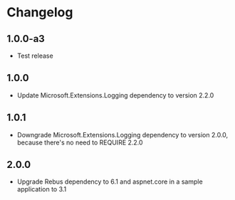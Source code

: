 # Changelog

## 1.0.0-a3
* Test release

## 1.0.0
* Update Microsoft.Extensions.Logging dependency to version 2.2.0

## 1.0.1
* Downgrade Microsoft.Extensions.Logging dependency to version 2.0.0, because there's no need to REQUIRE 2.2.0

## 2.0.0
* Upgrade Rebus dependency to 6.1 and aspnet.core in a sample application to 3.1

